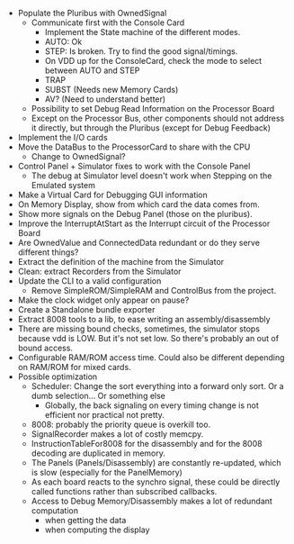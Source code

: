 * Populate the Pluribus with OwnedSignal
    * Communicate first with the Console Card
        * Implement the State machine of the different modes.
        * AUTO: Ok
        * STEP: Is broken. Try to find the good signal/timings.
        * On VDD up for the ConsoleCard, check the mode to select between AUTO and STEP
        * TRAP
        * SUBST (Needs new Memory Cards)
        * AV? (Need to understand better)
    * Possibility to set Debug Read Information on the Processor Board
    * Except on the Processor Bus, other components should not address it directly, but through the Pluribus (except for
      Debug Feedback)
* Implement the I/O cards
* Move the DataBus to the ProcessorCard to share with the CPU
    * Change to OwnedSignal?
* Control Panel + Simulator fixes to work with the Console Panel
    * The debug at Simulator level doesn't work when Stepping on the Emulated system
* Make a Virtual Card for Debugging GUI information
* On Memory Display, show from which card the data comes from.
* Show more signals on the Debug Panel (those on the pluribus).
* Improve the InterruptAtStart as the Interrupt circuit of the Processor Board
* Are OwnedValue and ConnectedData redundant or do they serve different things?
* Extract the definition of the machine from the Simulator
* Clean: extract Recorders from the Simulator
* Update the CLI to a valid configuration
    * Remove SimpleROM/SimpleRAM and ControlBus from the project.
* Make the clock widget only appear on pause?
* Create a Standalone bundle exporter
* Extract 8008 tools to a lib, to ease writing an assembly/disassembly
* There are missing bound checks, sometimes, the simulator stops because vdd is LOW. But it's not set low. So there's
  probably an out of bound access.
* Configurable RAM/ROM access time. Could also be different depending on RAM/ROM for mixed cards.
* Possible optimization
    * Scheduler: Change the sort everything into a forward only sort. Or a dumb selection... Or something else
        * Globally, the back signaling on every timing change is not efficient nor practical not pretty.
    * 8008: probably the priority queue is overkill too.
    * SignalRecorder makes a lot of costly memcpy.
    * InstructionTableFor8008 for the disassembly and for the 8008 decoding are duplicated in memory.
    * The Panels (Panels/Disassembly) are constantly re-updated, which is slow (especially for the PanelMemory)
    * As each board reacts to the synchro signal, these could be directly called functions rather than subscribed
      callbacks.
    * Access to Debug Memory/Disassembly makes a lot of redundant computation
        * when getting the data
        * when computing the display
